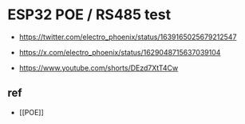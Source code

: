 

# ESP32 POE / RS485 test 

- https://twitter.com/electro_phoenix/status/1639165025679212547

- https://x.com/electro_phoenix/status/1629048715637039104

- https://www.youtube.com/shorts/DEzd7XtT4Cw




## ref 

- [[POE]]